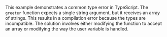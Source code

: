 This example demonstrates a common type error in TypeScript.  The `greeter` function expects a single string argument, but it receives an array of strings. This results in a compilation error because the types are incompatible. The solution involves either modifying the function to accept an array or modifying the way the user variable is handled.